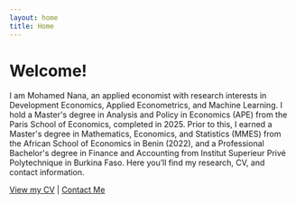 ```yaml
---
layout: home
title: Home
---
```


# Welcome!

I am Mohamed Nana, an applied economist with research interests in Development Economics, Applied Econometrics, and Machine Learning. I hold a Master's degree in Analysis and Policy in Economics (APE) from the Paris School of Economics, completed in 2025. Prior to this, I earned a Master's degree in Mathematics, Economics, and Statistics (MMES) from the African School of Economics in Benin (2022), and a Professional Bachelor's degree in Finance and Accounting from Institut Superieur Privé Polytechnique in Burkina Faso.
Here you’ll find my research, CV, and contact information.

[View my CV](/cv) | [Contact Me](/contact)